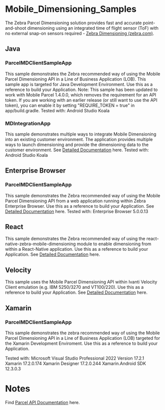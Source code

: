# Mobile_Dimensioning_Samples
The Zebra Parcel Dimensioning solution provides fast and accurate point-and-shoot dimensioning using an integrated time of flight sensor (ToF) with no external snap-on sensors required - [Zebra Dimensioning (zebra.com)](https://www.zebra.com/us/en/products/software/mobile-computers/zebra-dimensioning.html).

## Java
### ParcelMDClientSampleApp
This sample demonstrates the Zebra recommended way of using the Mobile Parcel Dimensioning API in a Line of Business Application (LOB). This sample app is targeted for Java Development Environment. Use this as a reference to build your Application.
Note: This sample has been updated to work with Mobile Parcel 1.4.0.0, which removes the requirement for an API token. If you are working with an earlier release (or still want to use the API token), you can enable it by setting "REQUIRE_TOKEN = true" in app/build.gradle.
Tested with:
Android Studio Koala

### MDIntegrationApp
This sample demonstrates multiple ways to integrate Mobile Dimensioning into an existing customer environment. The application provides multiple ways to launch dimensioning and provide the dimensioning data to the customer environment.
See [Detailed Documentation](Java/MDIntegrationApp/README.md) here. Tested with: Android Studio Koala

## Enterprise Browser
### ParcelMDClientSampleApp
This sample demonstrates the Zebra recommended way of using the Mobile Parcel Dimensioning API from a web application running within Zebra Enterprise Browser. Use this as a reference to build your Application.
See [Detailed Documentation](EnterpriseBrowser/ParcelMDClientSampleApp/README.md) here. Tested with: Enterprise Browser 5.0.0.13

## React
This sample demonstrates the Zebra recommended way of using the react-native-zebra-mobile-dimensioning module to enable dimensioning from within a React-Native application. Use this as a reference to build your Application.
See [Detailed Documentation](React/ParcelMDClient/README.md) here.

## Velocity
This sample uses the Mobile Parcel Dimensioning API within Ivanti Velocity Client emulation (e.g. IBM 5250/3270 and VT100/220). Use this as a reference to build your Application.
See [Detailed Documentation](Velocity/README.md) here.

## Xamarin
### ParcelMDClientSampleApp
This sample demonstrates the zebra recommended way of using the Mobile Parcel Dimensioning API in a Line of Business Application (LOB) targeted for the Xamarin Development Enviroment. Use this as a reference to build your Application.

Tested with:
Microsoft Visual Studio Professional 2022 Version 17.2.1
Xamarin   17.2.0.174
Xamarin Designer   17.2.0.244
Xamarin.Android SDK   12.3.0.3

# Notes
Find [Parcel API Documentation](https://techdocs.zebra.com/mobile-parcel/latest/guide/api/) here.
